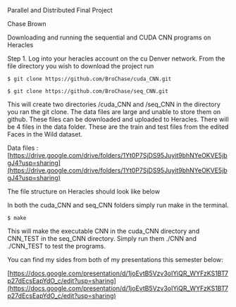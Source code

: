 Parallel and Distributed Final Project

Chase Brown

Downloading and running the sequential and CUDA CNN programs on Heracles

Step 1.
Log into your heracles account on the cu Denver network. From the file directory you wish to download the project run

    $ git clone https://github.com/BroChase/cuda_CNN.git

    $ git clone https://github.com/BroChase/seq_CNN.git

This will create two directories /cuda_CNN and /seq_CNN in the directory you ran the git clone. The data files are large and unable to store them on github. These files can be downloaded and uploaded to Heracles. There will be 4 files in the data folder. These are the train and test files from the edited Faces in the Wild dataset.

Data files : [https://drive.google.com/drive/folders/1Yt0P7SjDS95Juyit9bhNYeOKVE5jbgJ4?usp=sharing](https://drive.google.com/drive/folders/1Yt0P7SjDS95Juyit9bhNYeOKVE5jbgJ4?usp=sharing)

The file structure on Heracles should look like below


In both the cuda_CNN and seq_CNN folders simply run make in the terminal.

    $ make

This will make the executable CNN in the cuda_CNN directory and CNN_TEST in the seq_CNN directory.
Simply run them ./CNN and ./CNN_TEST to test the programs.

You can find my sides from both of my presentations this semester below:

[https://docs.google.com/presentation/d/1joEvtB5Vzv3oIYiQR_WYFzKS1BT7p27dEcsEapYdO_c/edit?usp=sharing](https://docs.google.com/presentation/d/1joEvtB5Vzv3oIYiQR_WYFzKS1BT7p27dEcsEapYdO_c/edit?usp=sharing)
